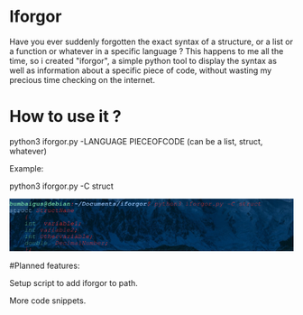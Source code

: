 # Iforgor

Have you ever suddenly forgotten the exact syntax of a structure, or a list or a function or whatever in a specific language ?
This happens to me all the time, so i created "iforgor", a simple python tool to display the syntax as well as information about a specific piece of code, without wasting my precious time checking on the internet.


# How to use it ?


python3 iforgor.py -LANGUAGE PIECEOFCODE (can be a list, struct, whatever)

Example:

python3 iforgor.py -C struct

![alt text](https://github.com/Solirs/iforgor/blob/master/iforgorpic.png?raw=true)




#Planned features:

Setup script to add iforgor to path.

More code snippets.


